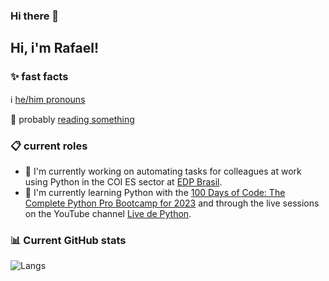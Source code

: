 ### Hi there 👋

## Hi, i'm Rafael!

### ✨ fast facts

ℹ [he/him pronouns](https://en.wikipedia.org/wiki/He_(pronoun))

<!-- 🖋 [occasional writer] -->

📖 probably [reading something](https://www.goodreads.com/user/show/103597426-rafael-santos)

### 📋 current roles

- 🔭 I'm currently working on automating tasks for colleagues at work using Python in the COI ES sector at [EDP Brasil](https://www.linkedin.com/company/edpbrasil/?originalSubdomain=br).
- 🌱 I'm currently learning Python with the [100 Days of Code: The Complete Python Pro Bootcamp for 2023](https://www.udemy.com/course/100-days-of-code/) and through the live sessions on the YouTube channel [Live de Python](https://www.youtube.com/@Dunossauro).

### 📊 Current GitHub stats 

![Langs](https://github-readme-stats.vercel.app/api/top-langs/?username=rafael-s-santos&show_icons=true&hide_border=false&theme=jolly&count_private=true&include_all_commits=true&layout=compact)
